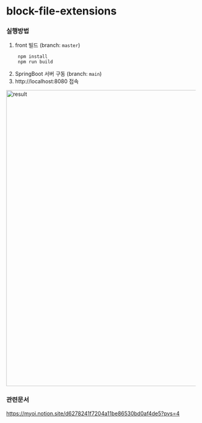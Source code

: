 # block-file-extensions


### 실행방법
1. front 빌드 (branch: `master`)
   ```
    npm install
    npm run build
   ```
2. SpringBoot 서버 구동 (branch: `main`) 
3. http://localhost:8080 접속

<img width="786" alt="result" src="https://github.com/imyoi/block-file-extensions/assets/104837715/3b0a4cf4-c589-4599-853c-bcf07610347d">


### 관련문서
https://myoi.notion.site/d6278241f7204a11be86530bd0af4de5?pvs=4
